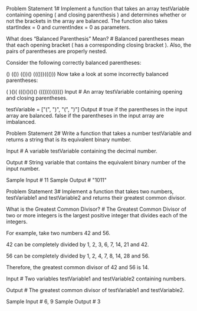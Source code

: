
Problem Statement 1#
Implement a function that takes an array testVariable containing opening ( and closing parenthesis ) and determines whether or not the brackets in the array are balanced. The function also takes startIndex = 0 and currentIndex = 0 as parameters.

What does “Balanced Parenthesis” Mean? #
Balanced parentheses mean that each opening bracket ( has a corresponding closing bracket ). Also, the pairs of parentheses are properly nested.

Consider the following correctly balanced parentheses:

()
(())
(())()
((()))((()))
Now take a look at some incorrectly balanced parentheses:

(
)()(
((()()()()
((())))((((()
Input #
An array testVariable containing opening and closing parentheses.

testVariable = ["(", ")", "(", ")"]
Output #
true if the parentheses in the input array are balanced. false if the parentheses in the input array are imbalanced.


Problem Statement 2#
Write a function that takes a number testVariable and returns a string that is its equivalent binary number.

Input #
A variable testVariable containing the decimal number.

Output #
String variable that contains the equivalent binary number of the input number.

Sample Input #
11
Sample Output #
"1011"


Problem Statement 3#
Implement a function that takes two numbers, testVariable1 and testVariable2 and returns their greatest common divisor.

What is the Greatest Common Divisor? #
The Greatest Common Divisor of two or more integers is the largest positive integer that divides each of the integers.

For example, take two numbers 42 and 56.

42 can be completely divided by 1, 2, 3, 6, 7, 14, 21 and 42.

56 can be completely divided by 1, 2, 4, 7, 8, 14, 28 and 56.

Therefore, the greatest common divisor of 42 and 56 is 14.

Input #
Two variables testVariable1 and testVariable2 containing numbers.

Output #
The greatest common divisor of testVariable1 and testVariable2.

Sample Input #
6, 9
Sample Output #
3